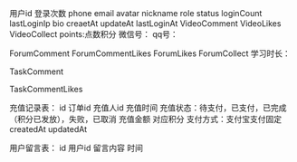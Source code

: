 用户id
登录次数
phone
email
avatar
nickname
role
status
loginCount
lastLoginIp
bio
creaetAt
updateAt
lastLoginAt
VideoComment
VideoLikes
VideoCollect
points:点数积分
微信号：
qq号：

ForumComment
ForumCommentLikes
ForumLikes
ForumCollect
学习时长：

TaskComment

TaskCommentLikes

充值记录表：
id
订单id
充值人id
充值时间
充值状态：待支付，已支付，已完成（积分已发放），失败，已取消
充值金额
对应积分
支付方式：支付宝支付固定
createdAt
updatedAt



用户留言表：
  id
  用户id
  留言内容
  时间
  